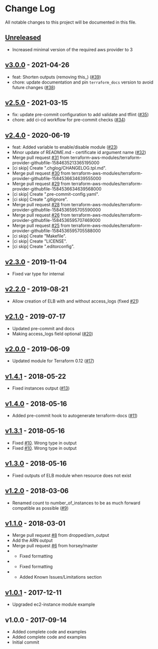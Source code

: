 # Change Log

All notable changes to this project will be documented in this file.

<a name="unreleased"></a>
## [Unreleased]

- Increased minimal version of the required aws provider to 3

<a name="v3.0.0"></a>
## [v3.0.0] - 2021-04-26

- feat: Shorten outputs (removing this_) ([#39](https://github.com/terraform-aws-modules/terraform-aws-elb/issues/39))
- chore: update documentation and pin `terraform_docs` version to avoid future changes ([#38](https://github.com/terraform-aws-modules/terraform-aws-elb/issues/38))


<a name="v2.5.0"></a>
## [v2.5.0] - 2021-03-15

- fix: update pre-commit configuration to add validate and tflint ([#35](https://github.com/terraform-aws-modules/terraform-aws-elb/issues/35))
- chore: add ci-cd workflow for pre-commit checks ([#34](https://github.com/terraform-aws-modules/terraform-aws-elb/issues/34))


<a name="v2.4.0"></a>
## [v2.4.0] - 2020-06-19

- feat: Added variable to enable/disable module ([#23](https://github.com/terraform-aws-modules/terraform-aws-elb/issues/23))
- Minor update of README.md - certificate id argument name ([#32](https://github.com/terraform-aws-modules/terraform-aws-elb/issues/32))
- Merge pull request [#31](https://github.com/terraform-aws-modules/terraform-aws-elb/issues/31) from terraform-aws-modules/terraform-provider-githubfile-1584635213365195000
- [ci skip] Create ".chglog/CHANGELOG.tpl.md".
- Merge pull request [#30](https://github.com/terraform-aws-modules/terraform-aws-elb/issues/30) from terraform-aws-modules/terraform-provider-githubfile-1584536634639555000
- Merge pull request [#29](https://github.com/terraform-aws-modules/terraform-aws-elb/issues/29) from terraform-aws-modules/terraform-provider-githubfile-1584536634639568000
- [ci skip] Create ".pre-commit-config.yaml".
- [ci skip] Create ".gitignore".
- Merge pull request [#28](https://github.com/terraform-aws-modules/terraform-aws-elb/issues/28) from terraform-aws-modules/terraform-provider-githubfile-1584536595705590000
- Merge pull request [#26](https://github.com/terraform-aws-modules/terraform-aws-elb/issues/26) from terraform-aws-modules/terraform-provider-githubfile-1584536595707469000
- Merge pull request [#25](https://github.com/terraform-aws-modules/terraform-aws-elb/issues/25) from terraform-aws-modules/terraform-provider-githubfile-1584536595705588000
- [ci skip] Create "Makefile".
- [ci skip] Create "LICENSE".
- [ci skip] Create ".editorconfig".


<a name="v2.3.0"></a>
## [v2.3.0] - 2019-11-04

- Fixed var type for internal


<a name="v2.2.0"></a>
## [v2.2.0] - 2019-08-21

- Allow creation of ELB with and without access_logs (fixed [#21](https://github.com/terraform-aws-modules/terraform-aws-elb/issues/21))


<a name="v2.1.0"></a>
## [v2.1.0] - 2019-07-17

- Updated pre-commit and docs
- Making access_logs field optional ([#20](https://github.com/terraform-aws-modules/terraform-aws-elb/issues/20))


<a name="v2.0.0"></a>
## [v2.0.0] - 2019-06-09

- Updated module for Terraform 0.12 ([#17](https://github.com/terraform-aws-modules/terraform-aws-elb/issues/17))


<a name="v1.4.1"></a>
## [v1.4.1] - 2018-05-22

- Fixed instances output ([#13](https://github.com/terraform-aws-modules/terraform-aws-elb/issues/13))


<a name="v1.4.0"></a>
## [v1.4.0] - 2018-05-16

- Added pre-commit hook to autogenerate terraform-docs ([#11](https://github.com/terraform-aws-modules/terraform-aws-elb/issues/11))


<a name="v1.3.1"></a>
## [v1.3.1] - 2018-05-16

- Fixed [#10](https://github.com/terraform-aws-modules/terraform-aws-elb/issues/10). Wrong type in output
- Fixed [#10](https://github.com/terraform-aws-modules/terraform-aws-elb/issues/10). Wrong type in output


<a name="v1.3.0"></a>
## [v1.3.0] - 2018-05-16

- Fixed outputs of ELB module when resource does not exist


<a name="v1.2.0"></a>
## [v1.2.0] - 2018-03-06

- Renamed count to number_of_instances to be as much forward compatible as possible ([#9](https://github.com/terraform-aws-modules/terraform-aws-elb/issues/9))


<a name="v1.1.0"></a>
## [v1.1.0] - 2018-03-01

- Merge pull request [#8](https://github.com/terraform-aws-modules/terraform-aws-elb/issues/8) from dropped/arn_output
- Add the ARN output
- Merge pull request [#6](https://github.com/terraform-aws-modules/terraform-aws-elb/issues/6) from horsey/master
- - Fixed formatting
- - Fixed formatting
- - Added Known Issues/Limitations section


<a name="v1.0.1"></a>
## [v1.0.1] - 2017-12-11

- Upgraded ec2-instance module example


<a name="v1.0.0"></a>
## v1.0.0 - 2017-09-14

- Added complete code and examples
- Added complete code and examples
- Initial commit


[Unreleased]: https://github.com/terraform-aws-modules/terraform-aws-elb/compare/v3.0.0...HEAD
[v3.0.0]: https://github.com/terraform-aws-modules/terraform-aws-elb/compare/v2.5.0...v3.0.0
[v2.5.0]: https://github.com/terraform-aws-modules/terraform-aws-elb/compare/v2.4.0...v2.5.0
[v2.4.0]: https://github.com/terraform-aws-modules/terraform-aws-elb/compare/v2.3.0...v2.4.0
[v2.3.0]: https://github.com/terraform-aws-modules/terraform-aws-elb/compare/v2.2.0...v2.3.0
[v2.2.0]: https://github.com/terraform-aws-modules/terraform-aws-elb/compare/v2.1.0...v2.2.0
[v2.1.0]: https://github.com/terraform-aws-modules/terraform-aws-elb/compare/v2.0.0...v2.1.0
[v2.0.0]: https://github.com/terraform-aws-modules/terraform-aws-elb/compare/v1.4.1...v2.0.0
[v1.4.1]: https://github.com/terraform-aws-modules/terraform-aws-elb/compare/v1.4.0...v1.4.1
[v1.4.0]: https://github.com/terraform-aws-modules/terraform-aws-elb/compare/v1.3.1...v1.4.0
[v1.3.1]: https://github.com/terraform-aws-modules/terraform-aws-elb/compare/v1.3.0...v1.3.1
[v1.3.0]: https://github.com/terraform-aws-modules/terraform-aws-elb/compare/v1.2.0...v1.3.0
[v1.2.0]: https://github.com/terraform-aws-modules/terraform-aws-elb/compare/v1.1.0...v1.2.0
[v1.1.0]: https://github.com/terraform-aws-modules/terraform-aws-elb/compare/v1.0.1...v1.1.0
[v1.0.1]: https://github.com/terraform-aws-modules/terraform-aws-elb/compare/v1.0.0...v1.0.1

